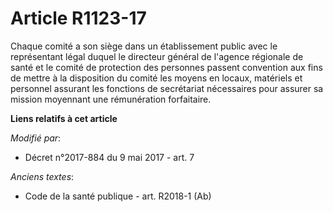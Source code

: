 # Article R1123-17

Chaque comité a son siège dans un établissement public avec le représentant légal duquel le directeur général de l'agence
régionale de santé et le comité de protection des personnes passent convention aux fins de mettre à la disposition du comité
les moyens en locaux, matériels et personnel assurant les fonctions de secrétariat nécessaires pour assurer sa mission
moyennant une rémunération forfaitaire.

**Liens relatifs à cet article**

_Modifié par_:

  - Décret n°2017-884 du 9 mai 2017 - art. 7

_Anciens textes_:

  - Code de la santé publique - art. R2018-1 (Ab)
